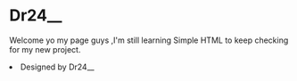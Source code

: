 # Dr24__
<hyml>
<body>Welcome yo my page guys ,I'm still learning Simple HTML to keep checking for my new project.
<p>
<li>Designed by Dr24__


